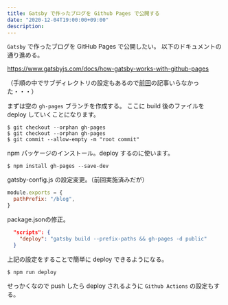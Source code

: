 ```yaml
---
title: Gatsby で作ったブログを Github Pages で公開する
date: "2020-12-04T19:00:00+09:00"
description:
---
```


`Gatsby` で作ったブログを GitHub Pages で公開したい。
以下のドキュメントの通り進める。

https://www.gatsbyjs.com/docs/how-gatsby-works-with-github-pages

（手順の中でサブディレクトリの設定もあるので<a href="../gatsby-sub-directory/">前回</a>の記事いらなかった・・・）

まずは空の `gh-pages` ブランチを作成する。
ここに build 後のファイルを deploy していくことになります。

```shell
$ git checkout --orphan gh-pages
$ git checkout --orphan gh-pages
$ git commit --allow-empty -m "root commit"
```

npm パッケージのインストール。deploy するのに使います。

```
$ npm install gh-pages --save-dev
```

gatsby-config.js の設定変更。（前回実施済みだが）

```js
module.exports = {
  pathPrefix: "/blog",
}
```

package.jsonの修正。

```json
  "scripts": {
    "deploy": "gatsby build --prefix-paths && gh-pages -d public"
  }
```

上記の設定をすることで簡単に deploy できるようになる。

```shell
$ npm run deploy
```

せっかくなので push したら deploy されるように `Github Actions` の設定もする。

<script src="https://gist-it.appspot.com/github/asakuchi/blog/blob/main/.github/workflows/main.yml"></script>

